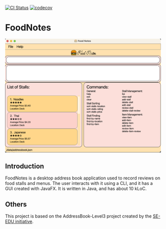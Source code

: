 [![CI Status](https://github.com/AY2324S1-CS2103T-W10-4/tp/workflows/Java%20CI/badge.svg)](https://github.com/AY2324S1-CS2103T-W10-4/tp/actions)
[![codecov](https://codecov.io/gh/AY2324S1-CS2103T-W10-4/tp/graph/badge.svg?token=ZWKAC99R4H)](https://codecov.io/gh/AY2324S1-CS2103T-W10-4/tp)
# FoodNotes
![Ui](docs/images/Ui.png)


## Introduction
FoodNotes is a desktop address book application used to record reviews on food stalls and menus. The user interacts with it using a CLI, and it has a GUI created with JavaFX. It is written in Java, and has about 10 kLoC.

## Others
This project is based on the AddressBook-Level3 project created by the [SE-EDU initiative](https://se-education.org).<br>
